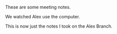 These are some meeting notes.

We watched Alex use the computer.

This is now just the notes I took on the Alex Branch.